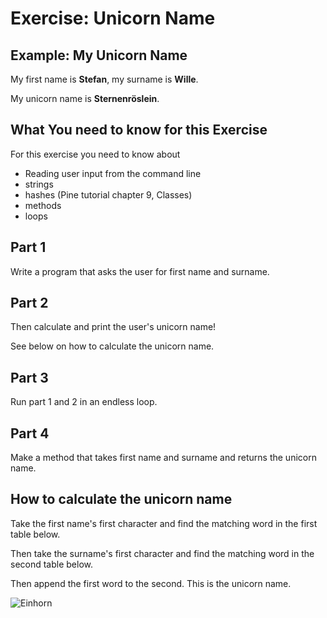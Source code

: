 # Exercise: Unicorn Name


## Example: My Unicorn Name

My first name is **Stefan**, my surname is **Wille**.

My unicorn name is **Sternenröslein**.


## What You need to know for this Exercise

For this exercise you need to know about

* Reading user input from the command line
* strings
* hashes (Pine tutorial chapter 9, Classes)
* methods
* loops


## Part 1

Write a program that asks the user for first name and surname. 


## Part 2 

Then calculate and print the user's unicorn name!

See below on how to calculate the unicorn name.


## Part 3

Run part 1 and 2 in an endless loop.


## Part 4 

Make a method that takes first name and surname and returns the unicorn name.


## How to calculate the unicorn name

Take the first name's first character and find the matching word in the first table below.

Then take the surname's first character and find the matching word in the second table below.

Then append the first word to the second. This is the unicorn name.

![Einhorn](http://www.kotzendes-einhorn.de/blog/wp-content/uploads/2012/01/einhornname.jpg)



